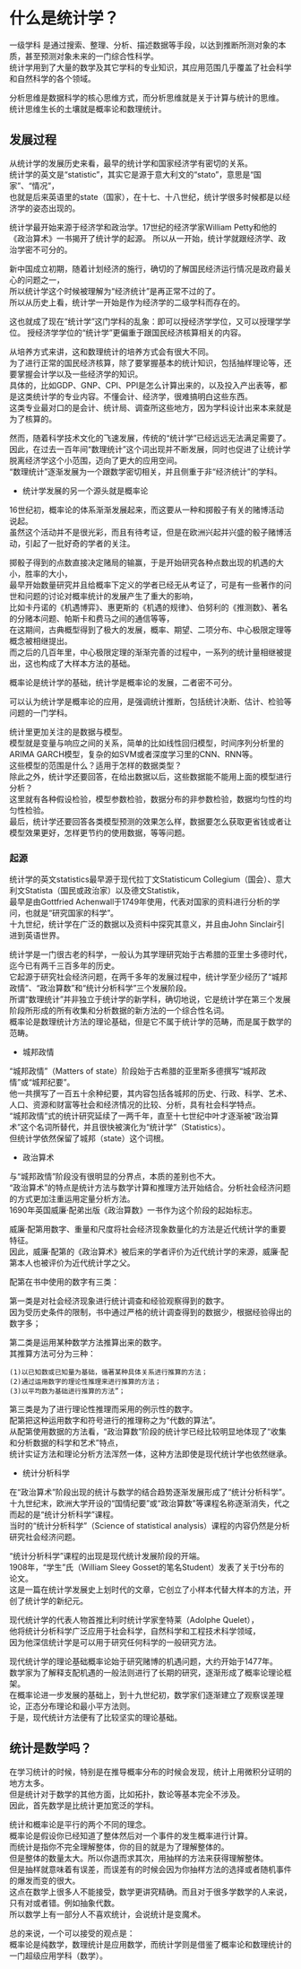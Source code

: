 # 什么是统计学？

一级学科
是通过搜索、整理、分析、描述数据等手段，以达到推断所测对象的本质，甚至预测对象未来的一门综合性科学。  
统计学用到了大量的数学及其它学科的专业知识，其应用范围几乎覆盖了社会科学和自然科学的各个领域。   

分析思维是数据科学的核心思维方式，而分析思维就是关于计算与统计的思维。  
统计思维生长的土壤就是概率论和数理统计。  

## 发展过程

从统计学的发展历史来看，最早的统计学和国家经济学有密切的关系。  
统计学的英文是“statistic”，其实它是源于意大利文的“stato”，意思是“国家”、“情况”，  
也就是后来英语里的state（国家），在十七、十八世纪，统计学很多时候都是以经济学的姿态出现的。  

统计学最开始来源于经济学和政治学。17世纪的经济学家William Petty和他的《政治算术》一书揭开了统计学的起源。
所以从一开始，统计学就跟经济学、政治学密不可分的。

新中国成立初期，随着计划经济的施行，确切的了解国民经济运行情况是政府最关心的问题之一，  
所以统计学这个时候被理解为“经济统计”是再正常不过的了。  
所以从历史上看，统计学一开始是作为经济学的二级学科而存在的。

这也就成了现在“统计学”这门学科的乱象：即可以授经济学学位，又可以授理学学位。
授经济学学位的“统计学”更偏重于跟国民经济核算相关的内容。  

从培养方式来讲，这和数理统计的培养方式会有很大不同。  
为了进行正常的国民经济核算，除了要掌握基本的统计知识，包括抽样理论等，还要掌握会计学以及一些经济学的知识。  
具体的，比如GDP、GNP、CPI、PPI是怎么计算出来的，以及投入产出表等，都是这类统计学的专业内容。不懂会计、经济学，很难搞明白这些东西。  
这类专业最对口的是会计、统计局、调查所这些地方，因为学科设计出来本来就是为了核算的。  

然而，随着科学技术文化的飞速发展，传统的“统计学”已经远远无法满足需要了。  
因此，在过去一百年间“数理统计”这个词出现并不断发展，同时也促进了让统计学脱离经济学这个小范围，迈向了更大的应用空间。  
“数理统计”逐渐发展为一个跟数学密切相关，并且侧重于非“经济统计”的学科。  

* 统计学发展的另一个源头就是概率论  

16世纪初，概率论的体系渐渐发展起来，而这要从一种和掷骰子有关的赌博活动说起。  
虽然这个活动并不是很光彩，而且有待考证，但是在欧洲兴起并兴盛的骰子赌博活动，引起了一批好奇的学者的关注。  

掷骰子得到的点数直接决定赌局的输赢，于是开始研究各种点数出现的机遇的大小，胜率的大小，  
最早开始数量研究并且给概率下定义的学者已经无从考证了，可是有一些著作的问世和问题的讨论对概率统计的发展产生了重大的影响，  
比如卡丹诺的《机遇博弈》、惠更斯的《机遇的规律》、伯努利的《推测数》、著名的分赌本问题、帕斯卡和费马之间的通信等等，  
在这期间，古典概型得到了极大的发展，概率、期望、二项分布、中心极限定理等概念被相继提出。  
而之后的几百年里，中心极限定理的渐渐完善的过程中，一系列的统计量相继被提出，这也构成了大样本方法的基础。

概率论是统计学的基础，统计学是概率论的发展，二者密不可分。    

可以认为统计学是概率论的应用，是强调统计推断，包括统计决断、估计、检验等问题的一门学科。  

统计里更加关注的是数据与模型。  
模型就是变量与响应之间的关系，简单的比如线性回归模型，时间序列分析里的ARIMA GARCH模型，复杂的如SVM或者深度学习里的CNN、RNN等。  
这些模型的范围是什么？适用于怎样的数据类型？  
除此之外，统计学还要回答，在给出数据以后，这些数据能不能用上面的模型进行分析？  
这里就有各种假设检验，模型参数检验，数据分布的非参数检验，数据均匀性的均匀性检验。  
最后，统计学还要回答各类模型预测的效果怎么样，数据要怎么获取更省钱或者让模型效果更好，怎样更节约的使用数据，等等问题。  

### 起源

统计学的英文statistics最早源于现代拉丁文Statisticum Collegium（国会）、意大利文Statista（国民或政治家）以及德文Statistik，  
最早是由Gottfried Achenwall于1749年使用，代表对国家的资料进行分析的学问，也就是“研究国家的科学”。  
十九世纪，统计学在广泛的数据以及资料中探究其意义，并且由John Sinclair引进到英语世界。  

统计学是一门很古老的科学，一般认为其学理研究始于古希腊的亚里士多德时代，迄今已有两千三百多年的历史。  
它起源于研究社会经济问题，在两千多年的发展过程中，统计学至少经历了“城邦政情”、“政治算数”和“统计分析科学”三个发展阶段。  
所谓“数理统计”并非独立于统计学的新学科，确切地说，它是统计学在第三个发展阶段所形成的所有收集和分析数据的新方法的一个综合性名词。  
概率论是数理统计方法的理论基础，但是它不属于统计学的范畴，而是属于数学的范畴。  

* 城邦政情  

“城邦政情”（Matters of state）阶段始于古希腊的亚里斯多德撰写“城邦政情”或“城邦纪要”。  
他一共撰写了一百五十余种纪要，其内容包括各城邦的历史、行政、科学、艺术、人口、资源和财富等社会和经济情况的比较、分析，具有社会科学特点。  
“城邦政情”式的统计研究延续了一两千年，直至十七世纪中叶才逐渐被“政治算术”这个名词所替代，并且很快被演化为“统计学”（Statistics）。  
但统计学依然保留了城邦（state）这个词根。  

* 政治算术  

与“城邦政情”阶段没有很明显的分界点，本质的差别也不大。  
“政治算术”的特点是统计方法与数学计算和推理方法开始结合。分析社会经济问题的方式更加注重运用定量分析方法。  
1690年英国威廉·配弟出版《政治算数》一书作为这个阶段的起始标志。  

威廉·配第用数字、重量和尺度将社会经济现象数量化的方法是近代统计学的重要特征。  
因此，威廉·配第的《政治算术》被后来的学者评价为近代统计学的来源，威廉·配第本人也被评价为近代统计学之父。  

配第在书中使用的数字有三类：  

第一类是对社会经济现象进行统计调查和经验观察得到的数字。   
    因为受历史条件的限制，书中通过严格的统计调查得到的数据少，根据经验得出的数字多；  

第二类是运用某种数学方法推算出来的数字。  
其推算方法可分为三种：  
```text
(1)以已知数或已知量为基础，循著某种具体关系进行推算的方法；
(2)通过运用数字的理论性推理来进行推算的方法；
(3)以平均数为基础进行推算的方法”；  
```

第三类是为了进行理论性推理而采用的例示性的数字。  
配第把这种运用数字和符号进行的推理称之为“代数的算法”。  
从配第使用数据的方法看，“政治算数”阶段的统计学已经比较明显地体现了“收集和分析数据的科学和艺术”特点，  
统计实证方法和理论分析方法浑然一体，这种方法即使是现代统计学也依然继承。  

* 统计分析科学  

在“政治算术”阶段出现的统计与数学的结合趋势逐渐发展形成了“统计分析科学”。
十九世纪末，欧洲大学开设的“国情纪要”或“政治算数”等课程名称逐渐消失，代之而起的是“统计分析科学”课程。  
当时的“统计分析科学”（Science of statistical analysis）课程的内容仍然是分析研究社会经济问题。  

“统计分析科学”课程的出现是现代统计发展阶段的开端。  
1908年，“学生”氏（William Sleey Gosset的笔名Student）发表了关于t分布的论文。  
这是一篇在统计学发展史上划时代的文章，它创立了小样本代替大样本的方法，开创了统计学的新纪元。  

现代统计学的代表人物首推比利时统计学家奎特莱（Adolphe Quelet），  
他将统计分析科学广泛应用于社会科学，自然科学和工程技术科学领域，  
因为他深信统计学是可以用于研究任何科学的一般研究方法。  

现代统计学的理论基础概率论始于研究赌博的机遇问题，大约开始于1477年。  
数学家为了解释支配机遇的一般法则进行了长期的研究，逐渐形成了概率论理论框架。  
在概率论进一步发展的基础上，到十九世纪初，数学家们逐渐建立了观察误差理论，正态分布理论和最小平方法则。  
于是，现代统计方法便有了比较坚实的理论基础。  

## 统计是数学吗？  

在学习统计的时候，特别是在推导概率分布的时候会发现，统计上用微积分证明的地方太多。  
但是统计对于数学的其他方面，比如拓扑，数论等基本完全不涉及。  
因此，首先数学是比统计更加宽泛的学科。  

统计和概率论是平行的两个不同的理念。  
概率论是假设你已经知道了整体然后对一个事件的发生概率进行计算。  
而统计是指你不完全理解整体，你的目的就是为了理解整体的。  
但是整体的数量太大。所以你退而求其次，用抽样的方法来获得理解整体。  
但是抽样就意味着有误差，而误差有的时候会因为你抽样方法的选择或者随机事件的爆发而变的很大。  
这点在数学上很多人不能接受，数学更讲究精确。而且对于很多学数学的人来说，只有对或者错。例如抽象代数。  
所以数学上有一部分人不喜欢统计，会说统计是变魔术。  

总的来说，一个可以接受的观点是：  
概率论是纯数学，数理统计是应用数学，而统计学则是借鉴了概率论和数理统计的一门超级应用学科（数学）。  

